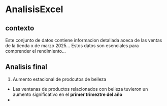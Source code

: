 # AnalisisExcel

## contexto

Este conjunto de datos contiene informacion detallada aceca de las ventas de la tienda x de marzo 2025... Estos datos son esenciales para comprender el rendimiento...

## Analisis final

1. Aumento estacional de prodcutos de belleza
- Las ventanas de productos relacionados con belleza tuvieron un aumento significativo en el **primer trimeztre del año**
- 
